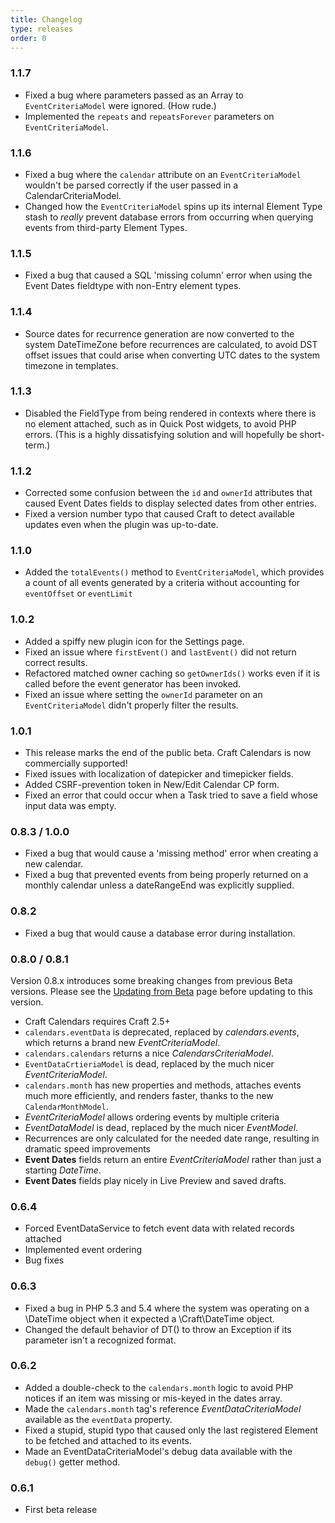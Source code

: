 ```yaml
---
title: Changelog
type: releases
order: 0
---
```


### 1.1.7

- Fixed a bug where parameters passed as an Array to `EventCriteriaModel` were ignored. (How rude.)
- Implemented the `repeats` and `repeatsForever` parameters on `EventCriteriaModel`.

### 1.1.6

- Fixed a bug where the `calendar` attribute on an `EventCriteriaModel` wouldn't be parsed correctly if the user passed in a CalendarCriteriaModel.
- Changed how the `EventCriteriaModel` spins up its internal Element Type stash to _really_ prevent database errors from occurring when querying events from third-party Element Types.

### 1.1.5

- Fixed a bug that caused a SQL 'missing column' error when using the Event Dates fieldtype with non-Entry element types.

### 1.1.4

- Source dates for recurrence generation are now converted to the system DateTimeZone before recurrences are calculated, to avoid DST offset issues that could arise when converting UTC dates to the system timezone in templates.

### 1.1.3

- Disabled the FieldType from being rendered in contexts where there is no element attached, such as in Quick Post widgets, to avoid PHP errors. (This is a highly dissatisfying solution and will hopefully be short-term.)

### 1.1.2

- Corrected some confusion between the `id` and `ownerId` attributes that caused Event Dates fields to display selected dates from other entries.
- Fixed a version number typo that caused Craft to detect available updates even when the plugin was up-to-date.

### 1.1.0

- Added the `totalEvents()` method to `EventCriteriaModel`, which provides a count of all events generated by a criteria without accounting for `eventOffset` or `eventLimit`

### 1.0.2

- Added a spiffy new plugin icon for the Settings page.
- Fixed an issue where `firstEvent()` and `lastEvent()` did not return correct results.
- Refactored matched owner caching so `getOwnerIds()` works even if it is called before the event generator has been invoked.
- Fixed an issue where setting the `ownerId` parameter on an `EventCriteriaModel` didn't properly filter the results.

### 1.0.1

- This release marks the end of the public beta. Craft Calendars is now commercially supported!
- Fixed issues with localization of datepicker and timepicker fields.
- Added CSRF-prevention token in New/Edit Calendar CP form.
- Fixed an error that could occur when a Task tried to save a field whose input data was empty.

### 0.8.3 / 1.0.0

- Fixed a bug that would cause a 'missing method' error when creating a new calendar.
- Fixed a bug that prevented events from being properly returned on a monthly calendar unless a dateRangeEnd was explicitly supplied.

### 0.8.2

- Fixed a bug that would cause a database error during installation.

### 0.8.0 / 0.8.1

Version 0.8.x introduces some breaking changes from previous Beta versions. Please see the [Updating from Beta](/guide/updating-from-beta.html) page before updating to this version. 

- Craft Calendars requires Craft 2.5+
- `calendars.eventData` is deprecated, replaced by _calendars.events_, which returns a brand new _EventCriteriaModel_.
- `calendars.calendars` returns a nice _CalendarsCriteriaModel_.
- `EventDataCrtieriaModel` is dead, replaced by the much nicer _EventCriteriaModel_.
- `calendars.month` has new properties and methods, attaches events much more efficiently, and renders faster, thanks to the new `CalendarMonthModel`.
- _EventCriteriaModel_ allows ordering events by multiple criteria
- _EventDataModel_ is dead, replaced by the much nicer _EventModel_.
- Recurrences are only calculated for the needed date range, resulting in dramatic speed improvements
- **Event Dates** fields return an entire _EventCriteriaModel_ rather than just a starting _DateTime_.
- **Event Dates** fields play nicely in Live Preview and saved drafts.

### 0.6.4

- Forced EventDataService to fetch event data with related records attached
- Implemented event ordering
- Bug fixes

### 0.6.3

- Fixed a bug in PHP 5.3 and 5.4 where the system was operating on a \DateTime object when it expected a \Craft\DateTime object.
- Changed the default behavior of DT() to throw an Exception if its parameter isn't a recognized format.

### 0.6.2

- Added a double-check to the `calendars.month` logic to avoid PHP notices if an item was missing or mis-keyed in the dates array.
- Made the `calendars.month` tag's reference _EventDataCriteriaModel_ available as the `eventData` property.
- Fixed a stupid, stupid typo that caused only the last registered Element to be fetched and attached to its events.
- Made an EventDataCriteriaModel's debug data available with the `debug()` getter method.

### 0.6.1

- First beta release
